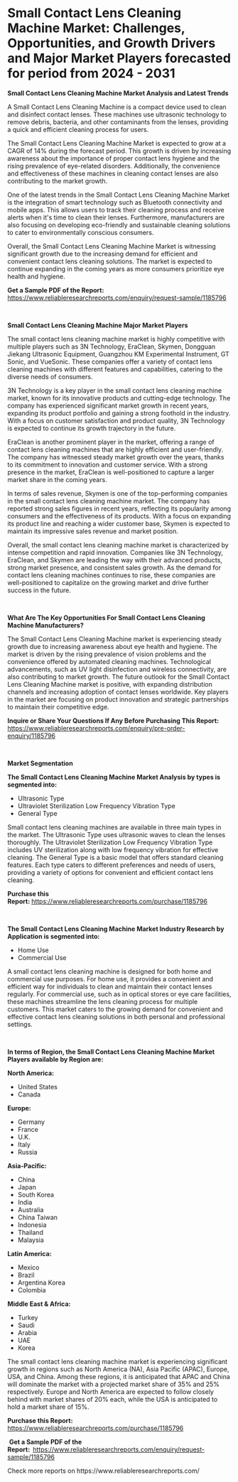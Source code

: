<p><h1>Small Contact Lens Cleaning Machine Market: Challenges, Opportunities, and Growth Drivers and Major Market Players forecasted for period from 2024 - 2031</h1></p><p><strong>Small Contact Lens Cleaning Machine Market Analysis and Latest Trends</strong></p>
<p><p>A Small Contact Lens Cleaning Machine is a compact device used to clean and disinfect contact lenses. These machines use ultrasonic technology to remove debris, bacteria, and other contaminants from the lenses, providing a quick and efficient cleaning process for users. </p><p>The Small Contact Lens Cleaning Machine Market is expected to grow at a CAGR of 14% during the forecast period. This growth is driven by increasing awareness about the importance of proper contact lens hygiene and the rising prevalence of eye-related disorders. Additionally, the convenience and effectiveness of these machines in cleaning contact lenses are also contributing to the market growth.</p><p>One of the latest trends in the Small Contact Lens Cleaning Machine Market is the integration of smart technology such as Bluetooth connectivity and mobile apps. This allows users to track their cleaning process and receive alerts when it's time to clean their lenses. Furthermore, manufacturers are also focusing on developing eco-friendly and sustainable cleaning solutions to cater to environmentally conscious consumers.</p><p>Overall, the Small Contact Lens Cleaning Machine Market is witnessing significant growth due to the increasing demand for efficient and convenient contact lens cleaning solutions. The market is expected to continue expanding in the coming years as more consumers prioritize eye health and hygiene.</p></p>
<p><strong>Get a Sample PDF of the Report:&nbsp;</strong> <a href="https://www.reliableresearchreports.com/enquiry/request-sample/1185796">https://www.reliableresearchreports.com/enquiry/request-sample/1185796</a></p>
<p>&nbsp;</p>
<p><strong>Small Contact Lens Cleaning Machine Major Market Players</strong></p>
<p><p>The small contact lens cleaning machine market is highly competitive with multiple players such as 3N Technology, EraClean, Skymen, Dongguan Jiekang Ultrasonic Equipment, Guangzhou KM Experimental Instrument, GT Sonic, and VueSonic. These companies offer a variety of contact lens cleaning machines with different features and capabilities, catering to the diverse needs of consumers.</p><p>3N Technology is a key player in the small contact lens cleaning machine market, known for its innovative products and cutting-edge technology. The company has experienced significant market growth in recent years, expanding its product portfolio and gaining a strong foothold in the industry. With a focus on customer satisfaction and product quality, 3N Technology is expected to continue its growth trajectory in the future.</p><p>EraClean is another prominent player in the market, offering a range of contact lens cleaning machines that are highly efficient and user-friendly. The company has witnessed steady market growth over the years, thanks to its commitment to innovation and customer service. With a strong presence in the market, EraClean is well-positioned to capture a larger market share in the coming years.</p><p>In terms of sales revenue, Skymen is one of the top-performing companies in the small contact lens cleaning machine market. The company has reported strong sales figures in recent years, reflecting its popularity among consumers and the effectiveness of its products. With a focus on expanding its product line and reaching a wider customer base, Skymen is expected to maintain its impressive sales revenue and market position.</p><p>Overall, the small contact lens cleaning machine market is characterized by intense competition and rapid innovation. Companies like 3N Technology, EraClean, and Skymen are leading the way with their advanced products, strong market presence, and consistent sales growth. As the demand for contact lens cleaning machines continues to rise, these companies are well-positioned to capitalize on the growing market and drive further success in the future.</p></p>
<p>&nbsp;</p>
<p><strong>What Are The Key Opportunities For Small Contact Lens Cleaning Machine Manufacturers?</strong></p>
<p><p>The Small Contact Lens Cleaning Machine market is experiencing steady growth due to increasing awareness about eye health and hygiene. The market is driven by the rising prevalence of vision problems and the convenience offered by automated cleaning machines. Technological advancements, such as UV light disinfection and wireless connectivity, are also contributing to market growth. The future outlook for the Small Contact Lens Cleaning Machine market is positive, with expanding distribution channels and increasing adoption of contact lenses worldwide. Key players in the market are focusing on product innovation and strategic partnerships to maintain their competitive edge.</p></p>
<p><strong>Inquire or Share Your Questions If Any Before Purchasing This Report:</strong> <a href="https://www.reliableresearchreports.com/enquiry/pre-order-enquiry/1185796">https://www.reliableresearchreports.com/enquiry/pre-order-enquiry/1185796</a></p>
<p>&nbsp;</p>
<p><strong>Market Segmentation</strong></p>
<p><strong>The Small Contact Lens Cleaning Machine Market Analysis by types is segmented into:</strong></p>
<p><ul><li>Ultrasonic Type</li><li>Ultraviolet Sterilization Low Frequency Vibration Type</li><li>General Type</li></ul></p>
<p><p>Small contact lens cleaning machines are available in three main types in the market. The Ultrasonic Type uses ultrasonic waves to clean the lenses thoroughly. The Ultraviolet Sterilization Low Frequency Vibration Type includes UV sterilization along with low frequency vibration for effective cleaning. The General Type is a basic model that offers standard cleaning features. Each type caters to different preferences and needs of users, providing a variety of options for convenient and efficient contact lens cleaning.</p></p>
<p><strong>Purchase this Report:&nbsp;</strong><a href="https://www.reliableresearchreports.com/purchase/1185796">https://www.reliableresearchreports.com/purchase/1185796</a></p>
<p>&nbsp;</p>
<p><strong>The Small Contact Lens Cleaning Machine Market Industry Research by Application is segmented into:</strong></p>
<p><ul><li>Home Use</li><li>Commercial Use</li></ul></p>
<p><p>A small contact lens cleaning machine is designed for both home and commercial use purposes. For home use, it provides a convenient and efficient way for individuals to clean and maintain their contact lenses regularly. For commercial use, such as in optical stores or eye care facilities, these machines streamline the lens cleaning process for multiple customers. This market caters to the growing demand for convenient and effective contact lens cleaning solutions in both personal and professional settings.</p></p>
<p>&nbsp;</p>
<p><strong>In terms of Region, the Small Contact Lens Cleaning Machine Market Players available by Region are:</strong></p>
<p>
    <p> <strong> North America: </strong>
        <ul>
            <li>United States</li>
            <li>Canada</li>
        </ul>
        </p> 
    <p> <strong> Europe: </strong>
        <ul>
            <li>Germany</li>
            <li>France</li>
            <li>U.K.</li>
            <li>Italy</li>
            <li>Russia</li>
        </ul>
        </p> 
    <p> <strong> Asia-Pacific: </strong>
        <ul>
            <li>China</li>
            <li>Japan</li>
            <li>South Korea</li>
            <li>India</li>
            <li>Australia</li>
            <li>China Taiwan</li>
            <li>Indonesia</li>
            <li>Thailand</li>
            <li>Malaysia</li>
        </ul>
        </p> 
    <p> <strong> Latin America: </strong>
        <ul>
            <li>Mexico</li>
            <li>Brazil</li>
            <li>Argentina Korea</li>
            <li>Colombia</li>
        </ul>
        </p> 
    <p> <strong> Middle East & Africa: </strong>
        <ul>
            <li>Turkey</li>
            <li>Saudi</li>
            <li>Arabia</li>
            <li>UAE</li>
            <li>Korea</li>
        </ul>
    </p>
    </p>
<p><p>The small contact lens cleaning machine market is experiencing significant growth in regions such as North America (NA), Asia Pacific (APAC), Europe, USA, and China. Among these regions, it is anticipated that APAC and China will dominate the market with a projected market share of 35% and 25% respectively. Europe and North America are expected to follow closely behind with market shares of 20% each, while the USA is anticipated to hold a market share of 15%.</p></p>
<p><strong>Purchase this Report: </strong><a href="https://www.reliableresearchreports.com/purchase/1185796">https://www.reliableresearchreports.com/purchase/1185796</a></p>
<p>&nbsp;<strong>Get a Sample PDF of the Report:&nbsp;&nbsp;</strong><a href="https://www.reliableresearchreports.com/enquiry/request-sample/1185796">https://www.reliableresearchreports.com/enquiry/request-sample/1185796</a></p>
<p><strong></strong></p>
<p>Check more reports on https://www.reliableresearchreports.com/</p>